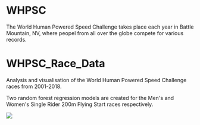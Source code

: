 # WHPSC
The World Human Powered Speed Challenge takes place each year in Battle Mountain, NV, where peopel from all over the globe compete for various records.


# WHPSC_Race_Data
Analysis and visualisation of the World Human Powered Speed Challenge races from 2001-2018.

Two random forest regression models are created for the Men's and Women's Single Rider 200m Flying Start races respectively.

<img src="/images/whpsc_infographic.png?raw=true"/>

